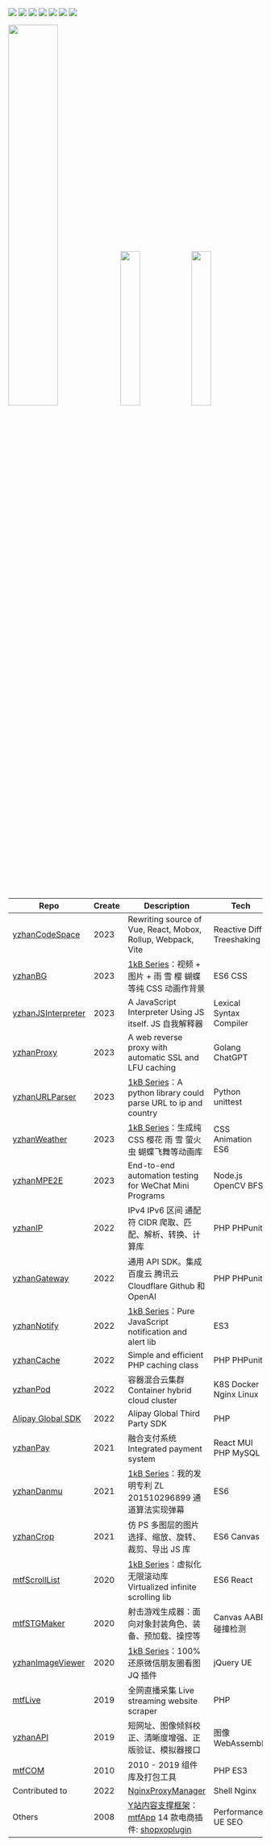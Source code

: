 <a href="https://www.npmjs.com/~mantoufan" target="_blank"><img src="https://shields.io/badge/npm-%E9%A6%92%E5%A4%B4%E9%A5%AD-red?logo=npm"/></a>
<a href="https://leetcode-cn.com/u/mantoufan/" target="_blank"><img src="https://shields.io/badge/LeetCode-%E5%B0%8F%E5%AE%87-orange?logo=leetcode"/></a>
<a href="https://yu.mantoufan.com/" target="_blank"><img src="https://shields.io/badge/Blog-%E5%B0%8F%E5%AE%87-darkcyan?logo=Storyblok" /></a>
<a href="https://weibo.com/u/2479500471" target="_blank"><img src="https://img.shields.io/badge/dynamic/json?label=WeiBo&query=%24.data.totalSubs&url=https%3A%2F%2Fapi.spencerwoo.com%2Fsubstats%2F%3Fsource%3Dweibo%26queryKey%3D2479500471&labelColor=e71f19&color=040000&logo=sina-weibo&longCache=true" /></a>
<a href="javascript:"><img src="https://shields.io/badge/%E5%85%AC%E4%BC%97%E5%8F%B7-%E9%A6%92%E5%A4%B4%E9%A5%AD-blackishgreen?logo=wechat"/></a>
<a href="https://packagist.org/users/mantoufan/packages/" target="_blank"><img src="https://shields.io/badge/PHP-Packagist-orange?logo=packagist" /></a>
<a href="https://pypi.org/user/mantoufan" target="_blank"><img src="https://img.shields.io/badge/PyPI-mantoufan-blue?logo=pypi" /></a>
<div>
<img width="44%" src="https://github-readme-stats.vercel.app/api?username=mantoufan&include_all_commits=true&show_icons=false&count_private=true&theme=graywhite&hide_border=true&hide_title=true&text_bold=false&line_height=28" /><img width="28%" src="https://github-readme-stats-ygpt.vercel.app/api/top-langs?username=mantoufan&include_all_commits=true&show_icons=true&layout=compact&hide_border=true&theme=graywhite&langs_count=10&hide_title=true" /><img width="28%" src="https://leetcard.jacoblin.cool/mantoufan?theme=light&font=Noto%20Sans%20Telugu&ext=heatmap&site=cn&border=0" />
</div>

|  Repo   | Create  | Description | Tech |
|  ----  | ----  | ----  | ---- |
| [yzhanCodeSpace](https://github.com/mantoufan/yzhanCodeSpace)  | 2023 | Rewriting source of Vue, React, Mobox, Rollup, Webpack, Vite | Reactive Diff Treeshaking |
| [yzhanBG](https://github.com/mantoufan/yzhanBG)  | 2023 | [1kB Series](https://github.com/topics/yzhan1kb)：视频 + 图片 + 雨 雪 樱 蝴蝶等纯 CSS 动画作背景 | ES6 CSS |
| [yzhanJSInterpreter](https://github.com/mantoufan/yzhanJSInterpreter)  | 2023 | A JavaScript Interpreter Using JS itself. JS 自我解释器 | Lexical Syntax Compiler |
| [yzhanProxy](https://github.com/mantoufan/yzhanProxy)  | 2023 | A web reverse proxy with automatic SSL and LFU caching  | Golang ChatGPT |
| [yzhanURLParser](https://github.com/mantoufan/yzhanURLParser)  | 2023 | [1kB Series](https://github.com/topics/yzhan1kb)：A python library could parse URL to ip and country | Python unittest |
| [yzhanWeather](https://github.com/mantoufan/yzhanWeather)  | 2023 | [1kB Series](https://github.com/topics/yzhan1kb)：生成纯 CSS 樱花 雨 雪 萤火虫 蝴蝶飞舞等动画库 | CSS Animation ES6 |
| [yzhanMPE2E](https://github.com/mantoufan/yzhanMPE2E)  | 2023 | End-to-end automation testing for WeChat Mini Programs | Node.js OpenCV BFS |
| [yzhanIP](https://github.com/mantoufan/yzhanIP)  | 2022 | IPv4 IPv6 区间 通配符 CIDR 爬取、匹配、解析、转换、计算库 | PHP PHPunit |
| [yzhanGateway](https://github.com/mantoufan/yzhanGateway)  | 2022 | 通用 API SDK。集成百度云 腾讯云 Cloudflare Github 和 OpenAI | PHP  PHPunit |
| [yzhanNotify](https://github.com/mantoufan/yzhanNotify)  | 2022 | [1kB Series](https://github.com/topics/yzhan1kb)：Pure JavaScript notification and alert lib  | ES3 |
| [yzhanCache](https://github.com/mantoufan/yzhanCache)  | 2022 | Simple and efficient PHP caching class | PHP  PHPunit |
| [yzhanPod](https://github.com/mantoufan/yzhanPod) | 2022 | 容器混合云集群 Container hybrid cloud cluster | K8S Docker Nginx Linux |
| [Alipay Global SDK](https://github.com/mantoufan/alipay-global-sdk-php)  | 2022 | Alipay Global Third Party SDK | PHP |
| [yzhanPay](https://github.com/mantoufan/yzhanPay)  | 2021 | 融合支付系统 Integrated payment system | React MUI PHP MySQL |
| [yzhanDanmu](https://github.com/mantoufan/yzhanDanmu) | 2021 | [1kB Series](https://github.com/topics/yzhan1kb)：我的发明专利 ZL 201510296899 通道算法实现弹幕 | ES6 |  
| [yzhanCrop](https://github.com/mantoufan/yZhanCrop) | 2021 | 仿 PS 多图层的图片选择、缩放、旋转、裁剪、导出 JS 库 | ES6 Canvas | 
| [mtfScrollList](https://github.com/mantoufan/mtfScrollList) | 2020 | [1kB Series](https://github.com/topics/yzhan1kb)：虚拟化无限滚动库 Virtualized infinite scrolling lib | ES6 React |
| [mtfSTGMaker](https://github.com/mantoufan/mtfSTGMaker) | 2020 | 射击游戏生成器：面向对象封装角色、装备、预加载、操控等 | Canvas AABB 碰撞检测 |
| [yzhanImageViewer](https://github.com/mantoufan/yzhanImageViewer) | 2020 | [1kB Series](https://github.com/topics/yzhan1kb)：100% 还原微信朋友圈看图 JQ 插件 | jQuery UE |
| [mtfLive](https://github.com/mantoufan/mtfLive) | 2019 | 全网直播采集 Live streaming website scraper | PHP |
| [yzhanAPI](https://github.com/mantoufan/yzhanAPI) | 2019 | 短网址、图像倾斜校正、清晰度增强、正版验证、模拟器接口 | 图像 WebAssembly |
| [mtfCOM](https://github.com/mantoufan/mtfCOM) | 2010 | 2010 - 2019 组件库及打包工具 | PHP ES3 |
| Contributed to |2022| [NginxProxyManager](https://github.com/NginxProxyManager/nginx-proxy-manager) | Shell Nginx |
| Others |2008| [Y站内容支撑框架](https://p.yot.pw/100131)：[mtfApp](https://github.com/mantoufan/mtfApp) 14 款电商插件: [shopxoplugin](https://github.com/mantoufan/shopxoplugin) | Performance UE SEO |
